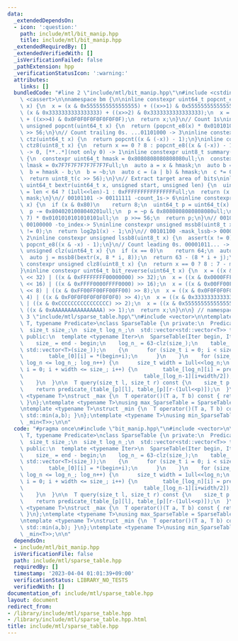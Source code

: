 ```yaml
---
data:
  _extendedDependsOn:
  - icon: ':question:'
    path: include/mtl/bit_manip.hpp
    title: include/mtl/bit_manip.hpp
  _extendedRequiredBy: []
  _extendedVerifiedWith: []
  _isVerificationFailed: false
  _pathExtension: hpp
  _verificationStatusIcon: ':warning:'
  attributes:
    links: []
  bundledCode: "#line 2 \"include/mtl/bit_manip.hpp\"\n#include <cstdint>\n#include\
    \ <cassert>\n\nnamespace bm {\n\ninline constexpr uint64_t popcnt_e8(uint64_t\
    \ x) {\n  x = (x & 0x5555555555555555) + ((x>>1) & 0x5555555555555555);\n  x =\
    \ (x & 0x3333333333333333) + ((x>>2) & 0x3333333333333333);\n  x = (x & 0x0F0F0F0F0F0F0F0F)\
    \ + ((x>>4) & 0x0F0F0F0F0F0F0F0F);\n  return x;\n}\n// Count 1s\ninline constexpr\
    \ unsigned popcnt(uint64_t x) {\n  return (popcnt_e8(x) * 0x0101010101010101)\
    \ >> 56;\n}\n// Count trailing 0s. ...01101000 -> 3\ninline constexpr unsigned\
    \ ctz(uint64_t x) {\n  return popcnt((x & (-x)) - 1);\n}\ninline constexpr unsigned\
    \ ctz8(uint8_t x) {\n  return x == 0 ? 8 : popcnt_e8((x & (-x)) - 1);\n}\n// [00..0](8bit)\
    \ -> 0, [**..*](not only 0) -> 1\ninline constexpr uint8_t summary(uint64_t x)\
    \ {\n  constexpr uint64_t hmask = 0x8080808080808080ull;\n  constexpr uint64_t\
    \ lmask = 0x7F7F7F7F7F7F7F7Full;\n  auto a = x & hmask;\n  auto b = x & lmask;\n\
    \  b = hmask - b;\n  b = ~b;\n  auto c = (a | b) & hmask;\n  c *= 0x0002040810204081ull;\n\
    \  return uint8_t(c >> 56);\n}\n// Extract target area of bits\ninline constexpr\
    \ uint64_t bextr(uint64_t x, unsigned start, unsigned len) {\n  uint64_t mask\
    \ = len < 64 ? (1ull<<len)-1 : 0xFFFFFFFFFFFFFFFFull;\n  return (x >> start) &\
    \ mask;\n}\n// 00101101 -> 00111111 -count_1s-> 6\ninline constexpr unsigned log2p1(uint8_t\
    \ x) {\n  if (x & 0x80)\n    return 8;\n  uint64_t p = uint64_t(x) * 0x0101010101010101ull;\n\
    \  p -= 0x8040201008040201ull;\n  p = ~p & 0x8080808080808080ull;\n  p = (p >>\
    \ 7) * 0x0101010101010101ull;\n  p >>= 56;\n  return p;\n}\n// 00101100 -mask_mssb->\
    \ 00100000 -to_index-> 5\ninline constexpr unsigned mssb8(uint8_t x) {\n  assert(x\
    \ != 0);\n  return log2p1(x) - 1;\n}\n// 00101100 -mask_lssb-> 00000100 -to_index->\
    \ 2\ninline constexpr unsigned lssb8(uint8_t x) {\n  assert(x != 0);\n  return\
    \ popcnt_e8((x & -x) - 1);\n}\n// Count leading 0s. 00001011... -> 4\ninline constexpr\
    \ unsigned clz(uint64_t x) {\n  if (x == 0)\n    return 64;\n  auto i = mssb8(summary(x));\n\
    \  auto j = mssb8(bextr(x, 8 * i, 8));\n  return 63 - (8 * i + j);\n}\ninline\
    \ constexpr unsigned clz8(uint8_t x) {\n  return x == 0 ? 8 : 7 - mssb8(x);\n\
    }\ninline constexpr uint64_t bit_reverse(uint64_t x) {\n  x = ((x & 0x00000000FFFFFFFF)\
    \ << 32) | ((x & 0xFFFFFFFF00000000) >> 32);\n  x = ((x & 0x0000FFFF0000FFFF)\
    \ << 16) | ((x & 0xFFFF0000FFFF0000) >> 16);\n  x = ((x & 0x00FF00FF00FF00FF)\
    \ << 8) | ((x & 0xFF00FF00FF00FF00) >> 8);\n  x = ((x & 0x0F0F0F0F0F0F0F0F) <<\
    \ 4) | ((x & 0xF0F0F0F0F0F0F0F0) >> 4);\n  x = ((x & 0x3333333333333333) << 2)\
    \ | ((x & 0xCCCCCCCCCCCCCCCC) >> 2);\n  x = ((x & 0x5555555555555555) << 1) |\
    \ ((x & 0xAAAAAAAAAAAAAAAA) >> 1);\n  return x;\n}\n\n} // namespace bm\n#line\
    \ 3 \"include/mtl/sparse_table.hpp\"\n#include <vector>\n\ntemplate <typename\
    \ T, typename Predicate>\nclass SparseTable {\n private:\n  Predicate predicate_;\n\
    \  size_t size_;\n  size_t log_n_;\n  std::vector<std::vector<T>> table_;\n\n\
    \ public:\n  template <typename Iter>\n  SparseTable(Iter begin, Iter end) {\n\
    \    size_ = end - begin;\n    log_n_ = 63-clz(size_);\n    table_.resize(log_n_+1,\
    \ std::vector<T>(size_));\n    {\n      for (size_t i = 0; i < size_; i++) {\n\
    \        table_[0][i] = *(begin+i);\n      }\n    }\n    for (size_t log_n = 1;\
    \ log_n <= log_n_; log_n++) {\n      size_t width = 1ull<<log_n;\n      for (size_t\
    \ i = 0; i + width <= size_; i++) {\n        table_[log_n][i] = predicate_(table_[log_n-1][i],\n\
    \                                      table_[log_n-1][i+width/2]);\n      }\n\
    \    }\n  }\n\n  T query(size_t l, size_t r) const {\n    size_t p = 63-clz(r-l);\n\
    \    return predicate_(table_[p][l], table_[p][r-(1ull<<p)]);\n  }\n\n};\n\ntemplate\
    \ <typename T>\nstruct _max {\n  T operator()(T a, T b) const { return std::max(a,b);\
    \ }\n};\ntemplate <typename T>\nusing max_SparseTable = SparseTable<T, _max<T>>;\n\
    \ntemplate <typename T>\nstruct _min {\n  T operator()(T a, T b) const { return\
    \ std::min(a,b); }\n};\ntemplate <typename T>\nusing min_SparseTable = SparseTable<T,\
    \ _min<T>>;\n\n"
  code: "#pragma once\n#include \"bit_manip.hpp\"\n#include <vector>\n\ntemplate <typename\
    \ T, typename Predicate>\nclass SparseTable {\n private:\n  Predicate predicate_;\n\
    \  size_t size_;\n  size_t log_n_;\n  std::vector<std::vector<T>> table_;\n\n\
    \ public:\n  template <typename Iter>\n  SparseTable(Iter begin, Iter end) {\n\
    \    size_ = end - begin;\n    log_n_ = 63-clz(size_);\n    table_.resize(log_n_+1,\
    \ std::vector<T>(size_));\n    {\n      for (size_t i = 0; i < size_; i++) {\n\
    \        table_[0][i] = *(begin+i);\n      }\n    }\n    for (size_t log_n = 1;\
    \ log_n <= log_n_; log_n++) {\n      size_t width = 1ull<<log_n;\n      for (size_t\
    \ i = 0; i + width <= size_; i++) {\n        table_[log_n][i] = predicate_(table_[log_n-1][i],\n\
    \                                      table_[log_n-1][i+width/2]);\n      }\n\
    \    }\n  }\n\n  T query(size_t l, size_t r) const {\n    size_t p = 63-clz(r-l);\n\
    \    return predicate_(table_[p][l], table_[p][r-(1ull<<p)]);\n  }\n\n};\n\ntemplate\
    \ <typename T>\nstruct _max {\n  T operator()(T a, T b) const { return std::max(a,b);\
    \ }\n};\ntemplate <typename T>\nusing max_SparseTable = SparseTable<T, _max<T>>;\n\
    \ntemplate <typename T>\nstruct _min {\n  T operator()(T a, T b) const { return\
    \ std::min(a,b); }\n};\ntemplate <typename T>\nusing min_SparseTable = SparseTable<T,\
    \ _min<T>>;\n\n"
  dependsOn:
  - include/mtl/bit_manip.hpp
  isVerificationFile: false
  path: include/mtl/sparse_table.hpp
  requiredBy: []
  timestamp: '2023-04-04 01:01:39+09:00'
  verificationStatus: LIBRARY_NO_TESTS
  verifiedWith: []
documentation_of: include/mtl/sparse_table.hpp
layout: document
redirect_from:
- /library/include/mtl/sparse_table.hpp
- /library/include/mtl/sparse_table.hpp.html
title: include/mtl/sparse_table.hpp
---
```

